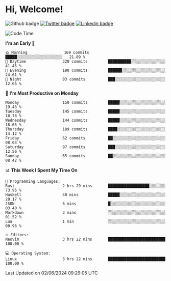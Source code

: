   # Hi, Welcome!
  ![Github badge](https://img.shields.io/github/followers/kraken-afk.svg?style=social&label=Follow&maxAge=2592000)
  [![Twitter badge](https://img.shields.io/badge/-Twitter-00acee?style=flat-square&logo=Twitter&logoColor=white)](https://twitter.com/trshppl)
  [![Linkedin badge](https://img.shields.io/badge/LinkedIn-0077B5?style=flat-square&logo=linkedin&logoColor=white)](https://www.linkedin.com/in/noveanrer)
<!--START_SECTION:waka-->
![Code Time](http://img.shields.io/badge/Code%20Time-227%20hrs%2030%20mins-blue)

**I'm an Early 🐤** 

```text
🌞 Morning                169 commits         █████░░░░░░░░░░░░░░░░░░░░   21.89 % 
🌆 Daytime                320 commits         ██████████░░░░░░░░░░░░░░░   41.45 % 
🌃 Evening                190 commits         ██████░░░░░░░░░░░░░░░░░░░   24.61 % 
🌙 Night                  93 commits          ███░░░░░░░░░░░░░░░░░░░░░░   12.05 % 
```
📅 **I'm Most Productive on Monday** 

```text
Monday                   150 commits         █████░░░░░░░░░░░░░░░░░░░░   19.43 % 
Tuesday                  145 commits         █████░░░░░░░░░░░░░░░░░░░░   18.78 % 
Wednesday                144 commits         █████░░░░░░░░░░░░░░░░░░░░   18.65 % 
Thursday                 109 commits         ████░░░░░░░░░░░░░░░░░░░░░   14.12 % 
Friday                   62 commits          ██░░░░░░░░░░░░░░░░░░░░░░░   08.03 % 
Saturday                 97 commits          ███░░░░░░░░░░░░░░░░░░░░░░   12.56 % 
Sunday                   65 commits          ██░░░░░░░░░░░░░░░░░░░░░░░   08.42 % 
```


📊 **This Week I Spent My Time On** 

```text
💬 Programming Languages: 
Rust                     2 hrs 29 mins       ██████████████████░░░░░░░   73.95 % 
Haskell                  40 mins             █████░░░░░░░░░░░░░░░░░░░░   20.17 % 
JSON                     6 mins              █░░░░░░░░░░░░░░░░░░░░░░░░   03.40 % 
Markdown                 3 mins              ░░░░░░░░░░░░░░░░░░░░░░░░░   01.52 % 
Lua                      1 min               ░░░░░░░░░░░░░░░░░░░░░░░░░   00.96 % 

🔥 Editors: 
Neovim                   3 hrs 22 mins       █████████████████████████   100.00 % 

💻 Operating System: 
Linux                    3 hrs 22 mins       █████████████████████████   100.00 % 
```


 Last Updated on 02/06/2024 09:29:05 UTC
<!--END_SECTION:waka-->